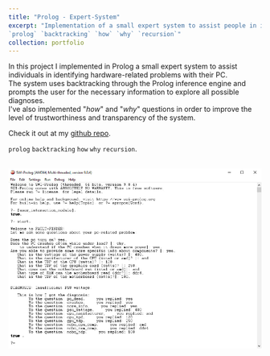 ```yaml
---
title: "Prolog - Expert-System"
excerpt: "Implementation of a small expert system to assist people in identifying hardware-related problems with their PCs.\n
`prolog` `backtracking` `how` `why` `recursion`"
collection: portfolio
---
```


In this project I implemented in Prolog a small expert system to assist individuals in identifying hardware-related problems with their PC. \
The system uses backtracking through the Prolog inference engine and prompts the user for the necessary information to explore all possible diagnoses. \
I've also implemented "*how*" and "*why*" questions in order to improve the level of trustworthiness and transparency of the system.

Check it out at my [github repo](https://github.com/GianFederico/SIDE-expert_sys_hardware_problems).

`prolog` `backtracking` `how` `why` `recursion`.

 <br/><img src='/images/exp_sys.jpg'>